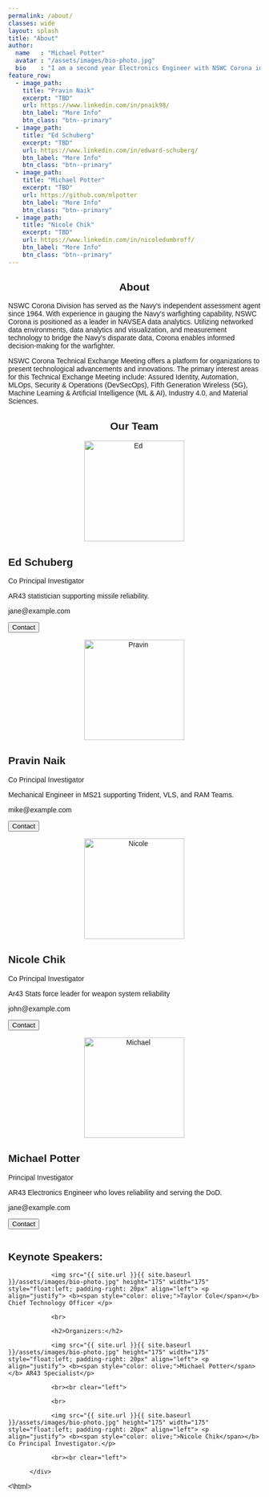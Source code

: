 ```yaml
---
permalink: /about/
classes: wide
layout: splash
title: "About"
author:
  name   : "Michael Potter"
  avatar : "/assets/images/bio-photo.jpg"
  bio    : "I am a second year Electronics Engineer with NSWC Corona in AR43. I specialize in Machine Learning topics, currently acting as the principal investigator for ISEA of the Future - NSWC Corona."
feature_row:
  - image_path: 
    title: "Pravin Naik"
    excerpt: "TBD"
    url: https://www.linkedin.com/in/pnaik98/
    btn_label: "More Info"
    btn_class: "btn--primary"
  - image_path: 
    title: "Ed Schuberg"
    excerpt: "TBD"
    url: https://www.linkedin.com/in/edward-schuberg/
    btn_label: "More Info"
    btn_class: "btn--primary"
  - image_path:
    title: "Michael Potter"
    excerpt: "TBD"
    url: https://github.com/mlpotter
    btn_label: "More Info"
    btn_class: "btn--primary"
  - image_path:
    title: "Nicole Chik"
    excerpt: "TBD"
    url: https://www.linkedin.com/in/nicoledumbroff/
    btn_label: "More Info"
    btn_class: "btn--primary"
---
```

<h2 style="text-align:center">About</h2>
NSWC Corona Division has served as the Navy's independent assessment agent since 1964. With experience in gauging the Navy's warfighting capability, NSWC Corona is positioned as a leader in NAVSEA data analytics. Utilizing networked data environments, data analytics and visualization, and measurement technology to bridge the Navy's disparate data, Corona enables informed decision-making for the warfighter. 

NSWC Corona Technical Exchange Meeting offers a platform for organizations to present technological advancements and innovations. The primary interest areas for this Technical Exchange Meeting include: Assured Identity, Automation, MLOps, Security & Operations (DevSecOps), Fifth Generation Wireless (5G), Machine Learning & Artificial Intelligence (ML & AI), Industry 4.0, and Material Sciences.

<html>
<head>
<meta name="viewport" content="width=device-width, initial-scale=1">
<style>
body {
  font-family: Arial, Helvetica, sans-serif;
  margin: 0;
}

html {
  box-sizing: border-box;
}

*, *:before, *:after {
  box-sizing: inherit;
}

.column {
  float: left;
  width: 33.3%;
  margin-bottom: 16px;
  padding: 0 8px;
}

.card {
  box-shadow: 0 4px 8px 0 rgba(0, 0, 0, 0.2);
  margin: 8px;
}

.container {
  padding: 0 16px;
}

.container::after, .row::after {
  content: "";
  clear: both;
  display: table;
}

.title {
  color: grey;
}

.button {
  border: none;
  outline: 0;
  display: inline-block;
  padding: 8px;
  color: white;
  background-color: #000;
  text-align: center;
  cursor: pointer;
  width: 100%;
}

.button:hover {
  background-color: #555;
}

@media screen and (max-width: 650px) {
  .column {
    width: 100%;
    display: block;
  }
}
</style>
</head>
<body>

<h2 style="text-align:center">Our Team</h2>
<div class="row">
  <div class="column">
    <div class="card">
      <center><img src="{{ site.url }}{{ site.baseurl }}/assets/images/bio-photo.jpg" alt="Ed" style="width:200px;height:200px"></center>
      <div class="container">
        <h2>Ed Schuberg</h2>
        <p class="title">Co Principal Investigator</p>
        <p>AR43 statistician supporting missile reliability. </p>
        <p>jane@example.com</p>
        <p><button class="button">Contact</button></p>
      </div>
    </div>
  </div>

  <div class="column">
    <div class="card">
      <center><img src="{{ site.url }}{{ site.baseurl }}/assets/images/bio-photo.jpg" alt="Pravin" style="width:200px;height:200px"></center>
      <div class="container">
        <h2>Pravin Naik</h2>
        <p class="title">Co Principal Investigator</p>
        <p>Mechanical Engineer in MS21 supporting Trident, VLS, and RAM Teams.</p>
        <p>mike@example.com</p>
        <p><button class="button">Contact</button></p>
      </div>
    </div>
  </div>
  
  <div class="column">
    <div class="card">
      <center><img src="{{ site.url }}{{ site.baseurl }}/assets/images/bio-photo.jpg" alt="Nicole" style="width:200px;height:200px"></center>
      <div class="container">
        <h2>Nicole Chik</h2>
        <p class="title">Co Principal Investigator</p>
        <p>Ar43 Stats force leader for weapon system reliability</p>
        <p>john@example.com</p>
        <p><button class="button">Contact</button></p>
      </div>
    </div>
  </div>
</div>
<div class="row">
  <div class="column">
    <div class="card">
      <center><img src="{{ site.url }}{{ site.baseurl }}/assets/images/MichaelPotter_ProfilePicture.JPG" alt="Michael" style="width:200px;height:200px"></center>
      <div class="container">
        <h2>Michael Potter</h2>
        <p class="title">Principal Investigator</p>
        <p>AR43 Electronics Engineer who loves reliability and serving the DoD.</p>
        <p>jane@example.com</p>
        <p><button class="button">Contact</button></p>
      </div>
    </div>
  </div>
</div>
</body>
</html>

<html>
  <div id="content" class="clearfix shadow">
                <h2>Keynote Speakers:</h2>
                
                <img src="{{ site.url }}{{ site.baseurl }}/assets/images/bio-photo.jpg" height="175" width="175" style="float:left; padding-right: 20px" align="left"> <p align="justify"> <b><span style="color: olive;">Taylor Cole</span></b> Chief Technology Officer </p>
                
                <br>
                
                <h2>Organizers:</h2>
                                
                <img src="{{ site.url }}{{ site.baseurl }}/assets/images/bio-photo.jpg" height="175" width="175" style="float:left; padding-right: 20px" align="left"> <p align="justify"> <b><span style="color: olive;">Michael Potter</span></b> AR43 Specialist</p>
                
                <br><br clear="left">
                
                <br>
                
                <img src="{{ site.url }}{{ site.baseurl }}/assets/images/bio-photo.jpg" height="175" width="175" style="float:left; padding-right: 20px" align="left"> <p align="justify"> <b><span style="color: olive;">Nicole Chik</span></b> Co Principal Investigator.</p>
                
                <br><br clear="left">
                
          </div>
<\html>
